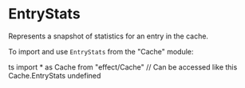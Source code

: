 # EntryStats

Represents a snapshot of statistics for an entry in the cache.

To import and use `EntryStats` from the "Cache" module:

ts
import \* as Cache from "effect/Cache"
// Can be accessed like this
Cache.EntryStats
undefined
